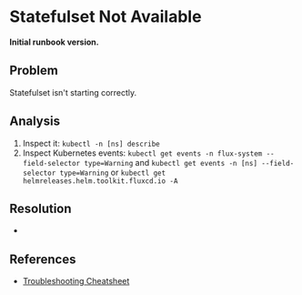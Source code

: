 # Statefulset Not Available

**Initial runbook version.**

## Problem

Statefulset isn't starting correctly.

## Analysis
 1. Inspect it: `kubectl -n [ns] describe`
 2. Inspect Kubernetes events: `kubectl get events -n flux-system --field-selector type=Warning` and `kubectl get events -n [ns] --field-selector type=Warning` or `kubectl get helmreleases.helm.toolkit.fluxcd.io -A`

## Resolution
 * 

## References
 * [Troubleshooting Cheatsheet](https://fluxcd.io/flux/cheatsheets/troubleshooting/)
